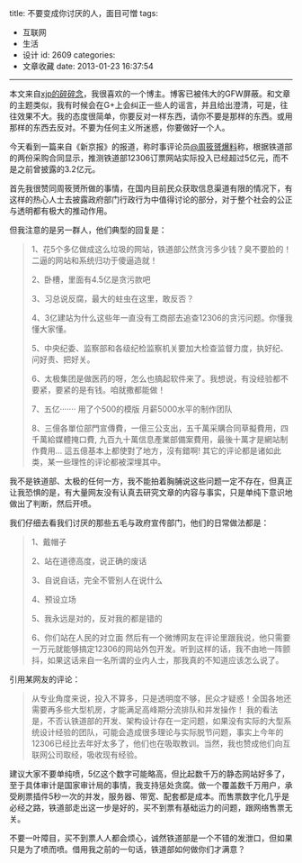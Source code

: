 title: 不要变成你讨厌的人，面目可憎
tags:
  - 互联网
  - 生活
  - 设计
id: 2609
categories:
  - 文章收藏
date: 2013-01-23 16:37:54
---

本文来自[xjp的碎碎念](http://www.xjp.cc/2013-log/01/5379.html)，我很喜欢的一个博主。博客已被伟大的GFW屏蔽。和文章的主题类似，我有时候会在G+上会纠正一些人的谣言，并且给出澄清，可是，往往效果不大。我的态度很简单，你要反对一样东西，请你不要是那样的东西。或用那样的东西去反对。不要为任何主义所迷惑，你要做好一个人。

今天看到一篇来自《新京报》的报道，称时事评论员[@周筱赟爆料](http://weiba.weibo.com/10015/t/zfCUGgdhj)称，根据铁道部的两份采购合同显示，推测铁道部12306订票网站实际投入已经超过5亿元，而不是之前曾披露的3.2亿元。

首先我很赞同周筱赟所做的事情，在国内目前民众获取信息渠道有限的情况下，有这样的热心人士去披露政府部门行政行为中值得讨论的部分，对于整个社会的公正与透明都有极大的推动作用。

但我注意的是另一群人，他们典型的回复是：
> 1、花5个多亿做成这么垃圾的网站，铁道部公然贪污多少钱？臭不要脸的！二逼的网站和系统归功于傻逼造就！
> 
> 2、卧槽，里面有4.5亿是贪污款吧
> 
> 3、习总说反腐，最大的蛀虫在这里，敢反否？
> 
> 4、3亿建站为什么这些年一直没有工商部去追查12306的贪污问题。你懂我懂大家懂。
> 
> 5、中央纪委、监察部和各级纪检监察机关要加大检查监督力度，执好纪、问好责、把好关。
> 
> 6、太极集团是做医药的呀，怎么也搞起软件来了。我想说，有没经验都不要紧，要紧的是有钱。咱就撒都能做！
> 
> 7、五亿······· 用了个500的模版 月薪5000水平的制作团队
> 
> 8、三億各單位部門宣傳費，一億三公支出，五千萬采購合同草擬費用，四千萬給媒體掩口費, 九百九十萬信息產業部備案費用，最後十萬才是網站制作費用… 這五億基本上都使對了地方，沒有錯啊!
其它的评论都是诸如此类，某一些理性的评论都被深埋其中。

我不是铁道部、太极的任何一方，我不能拍着胸脯说这些问题一定不存在，但真正让我恐惧的是，有大量网友没有认真去研究文章的内容与事实，只是单纯下意识地做出了判断，然后开喷。

我们仔细去看我们讨厌的那些五毛与政府宣传部门，他们的日常做法都是：
> 1、戴帽子
> 
> 2、站在道德高度，说正确的废话
> 
> 3、自说自话，完全不管别人在说什么
> 
> 4、预设立场
> 
> 5、我永远是对的，反对我的都是错的
> 
> 6、你们站在人民的对立面
然后有一个微博网友在评论里跟我说，他只需要一万元就能够搞定12306的网站外包开发。听到这样的话，我不由地一阵颤抖，如果这话来自一名所谓的业内人士，那我真的不知道应该怎么说了。

引用某网友的评论：
> 从专业角度来说，投入不算多，只是透明度不够，民众才疑惑！全国各地还需要再多些大型机房，才能满足高峰期分流排队和并发操作！
我的看法是，不否认铁道部的开发、架构设计存在一定问题，如果没有实际的大型系统设计经验的团队，可能会造成很多理论与实际脱节问题，事实上今年的12306已经比去年好太多了，他们也在吸取教训。当然，我也赞成他们向互联网公司取经，吸收现有经验。

建议大家不要单纯喷，5亿这个数字可能略高，但比起数千万的静态网站好多了，至于具体审计是国家审计局的事情，我支持惩处贪腐。做一个覆盖数千万用户，承受刷票插件5秒一次的并发，服务器、带宽、配套都是成本。而售票数字化几乎是必经之路，铁道部走出这一步是好的，买不到票有基础运力的问题，跟网络售票无关。

不要一叶障目，买不到票人人都会烦心，诚然铁道部是一个不错的发泄口，但如果只是为了喷而喷。借用我之前的一句话，铁道部如何做你们才满意？